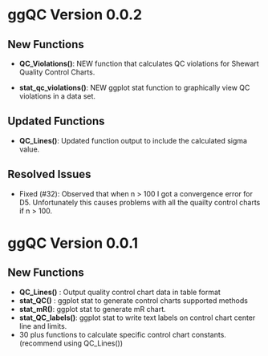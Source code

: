 
ggQC Version 0.0.2
==================

New Functions
-------------

-   **QC\_Violations()**: NEW function that calculates QC violations for Shewart Quality Control Charts.

-   **stat\_qc\_violations()**: NEW ggplot stat function to graphically view QC violations in a data set.

Updated Functions
-----------------

-   **QC\_Lines()**: Updated function output to include the calculated sigma value.

Resolved Issues
---------------

-   Fixed (\#32): Observed that when n &gt; 100 I got a convergence error for D5. Unfortunately this causes problems with all the quailty control charts if n &gt; 100.

ggQC Version 0.0.1
==================

New Functions
-------------

-   **QC\_Lines()** : Output quality control chart data in table format
-   **stat\_QC()** : ggplot stat to generate control charts supported methods
-   **stat\_mR()**: ggplot stat to generate mR chart.
-   **stat\_QC\_labels()**: ggplot stat to write text labels on control chart center line and limits.
-   30 plus functions to calculate specific control chart constants. (recommend using QC\_Lines())
